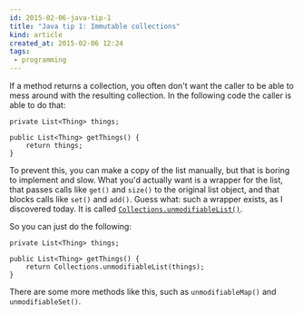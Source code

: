 ```yaml
---
id: 2015-02-06-java-tip-1
title: "Java tip 1: Immutable collections"
kind: article
created_at: 2015-02-06 12:24
tags:
 - programming
---
```


If a method returns a collection, you often don't want the caller to be able to mess around with the resulting collection. <!-- more --> In the following code the caller is able to do that:

    private List<Thing> things;
    
    public List<Thing> getThings() {
        return things;
    }

To prevent this, you can make a copy of the list manually, but that is boring to implement and slow. What you'd actually want is a wrapper for the list, that passes calls like `get()` and `size()` to the original list object, and that blocks calls like `set()` and `add()`. Guess what: such a wrapper exists, as I discovered today. It is called [`Collections.unmodifiableList()`](http://docs.oracle.com/javase/7/docs/api/java/util/Collections.html#unmodifiableList%28java.util.List%29).

So you can just do the following:

    private List<Thing> things;
    
    public List<Thing> getThings() {
        return Collections.unmodifiableList(things);
    }

There are some more methods like this, such as `unmodifiableMap()` and `unmodifiableSet()`.
